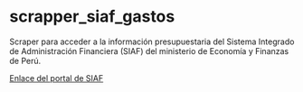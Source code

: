 # scrapper_siaf_gastos

Scraper para acceder a la información presupuestaria del Sistema Integrado de Administración Financiera (SIAF) del ministerio de Economía y Finanzas de Perú.

<a href="https://apps5.mineco.gob.pe/transparencia/Navegador/default.aspx?y=2007&ap=ActProy" target="_blank"> Enlace del portal de SIAF </a>
